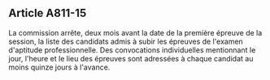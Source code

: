 Article A811-15
----
La commission arrête, deux mois avant la date de la première épreuve de la
session, la liste des candidats admis à subir les épreuves de l'examen
d'aptitude professionnelle. Des convocations individuelles mentionnant le jour,
l'heure et le lieu des épreuves sont adressées à chaque candidat au moins quinze
jours à l'avance.
